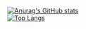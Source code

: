 [![Anurag's GitHub stats](https://github-readme-stats.vercel.app/api?username=billmi)](https://github.com/anuraghazra/github-readme-stats)
<br />
[![Top Langs](https://github-readme-stats.vercel.app/api/top-langs/?username=billmi)](https://github.com/anuraghazra/github-readme-stats)

